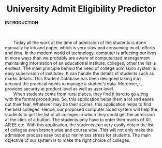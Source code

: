 
<center><h1>University Admit Eligibility Predictor</h1></center>

<h4> INTRODUCTION </h4> <br>
<p>
&nbsp; &nbsp; &nbsp; &nbsp;Today all the work at the time of admission of the students is done manually by ink and paper, which is very slow and consuming much efforts and time. In the modern world of technology, computer is affecting our lives in more ways than we probably are aware of computerized management maintaining information of an educational institute, colleges, other the list is endless. The main principle behind the need of college admission system is easy supervision of institutes. It can handle the details of students such as marks details. This Student Database has been designed taking into account the practical needs to manage a student’s data. Moreover, it provides security at product level as well as user level.
<br>
&nbsp; &nbsp; &nbsp; &nbsp;When students come from rural places, they find it hard to go along with the formal procedures. So, this application helps them a lot and eases out their fear. Whatever may be their scores, this application helps to find the best colleges. Hence, our proposed computer aided system will help the students to get the list of all colleges in which they could get the admission at the click of a button. The students only have to enter their marks of XII, AIEEE etc. With this application, the students can very easily obtain the list of colleges even branch wise and course wise. This will not only make the admission process easy but also minimizes stress for students. The main objective of our system is to make the right choice of colleges. 
</p>


